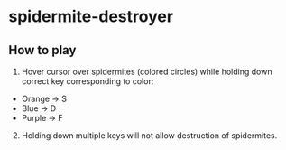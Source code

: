 # spidermite-destroyer

## How to play
1. Hover cursor over spidermites (colored circles) while holding down correct key corresponding to color:
  * Orange -> S
  * Blue -> D
  * Purple -> F
2. Holding down multiple keys will not allow destruction of spidermites.
